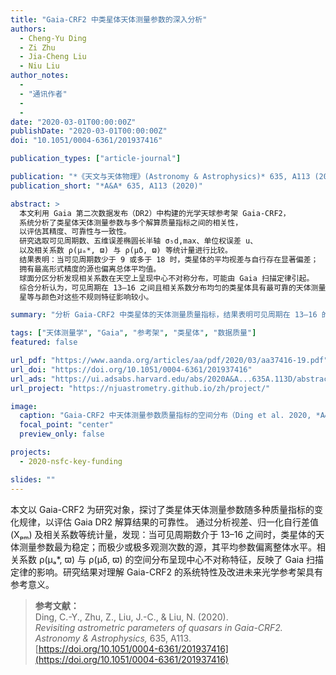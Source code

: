 ```yaml
---
title: "Gaia-CRF2 中类星体天体测量参数的深入分析"
authors:
  - Cheng-Yu Ding
  - Zi Zhu
  - Jia-Cheng Liu
  - Niu Liu
author_notes:
  - 
  - "通讯作者"
  - 
  - 
date: "2020-03-01T00:00:00Z"
publishDate: "2020-03-01T00:00:00Z"
doi: "10.1051/0004-6361/201937416"

publication_types: ["article-journal"]

publication: "*《天文与天体物理》(Astronomy & Astrophysics)* 635, A113 (2020)"
publication_short: "*A&A* 635, A113 (2020)"

abstract: >
  本文利用 Gaia 第二次数据发布（DR2）中构建的光学天球参考架 Gaia-CRF2，
  系统分析了类星体天体测量参数与多个解算质量指标之间的相关性，
  以评估其精度、可靠性与一致性。
  研究选取可见周期数、五维误差椭圆长半轴 σ₅d,max、单位权误差 u、
  以及相关系数 ρ(μₐ*, ϖ) 与 ρ(μδ, ϖ) 等统计量进行比较。
  结果表明：当可见周期数少于 9 或多于 18 时，类星体的平均视差与自行存在显著偏差；
  拥有最高形式精度的源也偏离总体平均值。
  球面分区分析发现相关系数在天空上呈现中心不对称分布，可能由 Gaia 扫描定律引起。
  综合分析认为，可见周期在 13–16 之间且相关系数分布均匀的类星体具有最可靠的天体测量参数，
  星等与颜色对这些不规则特征影响较小。

summary: "分析 Gaia-CRF2 中类星体的天体测量质量指标，结果表明可见周期在 13–16 的类星体具有最高的参数可靠性。"

tags: ["天体测量学", "Gaia", "参考架", "类星体", "数据质量"]
featured: false

url_pdf: "https://www.aanda.org/articles/aa/pdf/2020/03/aa37416-19.pdf"
url_doi: "https://doi.org/10.1051/0004-6361/201937416"
url_ads: "https://ui.adsabs.harvard.edu/abs/2020A&A...635A.113D/abstract"
url_project: "https://njuastrometry.github.io/zh/project/"

image:
  caption: "Gaia-CRF2 中天体测量参数质量指标的空间分布（Ding et al. 2020, *A&A* 635, A113）"
  focal_point: "center"
  preview_only: false

projects:
  - 2020-nsfc-key-funding

slides: ""
---
```


本文以 Gaia-CRF2 为研究对象，探讨了类星体天体测量参数随多种质量指标的变化规律，以评估 Gaia DR2 解算结果的可靠性。  通过分析视差、归一化自行差值 (Xₚₘ) 及相关系数等统计量，发现：当可见周期数介于 13–16 之间时，类星体的天体测量参数最为稳定；而极少或极多观测次数的源，其平均参数偏离整体水平。相关系数 ρ(μₐ*, ϖ) 与 ρ(μδ, ϖ) 的空间分布呈现中心不对称特征，反映了 Gaia 扫描定律的影响。研究结果对理解 Gaia-CRF2 的系统特性及改进未来光学参考架具有参考意义。

> **参考文献：**  
> Ding, C.-Y., Zhu, Z., Liu, J.-C., & Liu, N. (2020).  
> *Revisiting astrometric parameters of quasars in Gaia-CRF2.*  
> *Astronomy & Astrophysics,* 635, A113.  
> [https://doi.org/10.1051/0004-6361/201937416](https://doi.org/10.1051/0004-6361/201937416)
